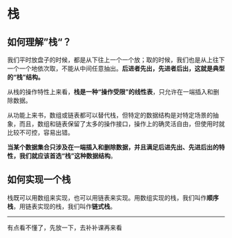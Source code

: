 # 栈

## 如何理解”栈“？

我们平时放盘子的时候，都是从下往上一个一个放；取的时候，我们也是从上往下一个一个地依次取，不能从中间任意抽出。**后进者先出，先进者后出，这就是典型的“栈”结构。**

从栈的操作特性上来看，**栈是一种“操作受限”的线性表**，只允许在一端插入和删除数据。

从功能上来书，数组或链表都可以替代栈，但特定的数据结构是对特定场景的抽象，而且，数组和链表保留了太多的操作接口，操作上的确灵活自由，但使用时就比较不可控，容易出错。

**当某个数据集合只涉及在一端插入和删除数据，并且满足后进先出、先进后出的特性，我们就应该首选“栈”这种数据结构**。

## 如何实现一个栈

栈既可以用数组来实现，也可以用链表来实现。用数组实现的栈，我们叫作**顺序栈**，用链表实现的栈，我们叫作**链式栈**。

------

有点看不懂了，先放一下，去补补课再来看